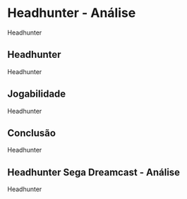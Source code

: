---
---

# Headhunter - Análise

Headhunter

## Headhunter

Headhunter

## Jogabilidade

Headhunter

## Conclusão

Headhunter

## Headhunter Sega Dreamcast - Análise

Headhunter
